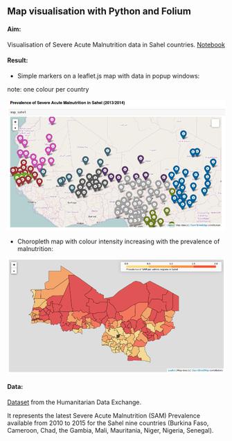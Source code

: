 ## Map visualisation with Python and Folium


#### Aim:

Visualisation of Severe Acute Malnutrition data in Sahel countries. [Notebook](http://nbviewer.jupyter.org/github/Eleonore9/DataViz/blob/master/python_folium_sahel/Sahel_data_folium.ipynb)


#### Result:

* Simple markers on a leaflet.js map with data in popup windows:

note: one colour per country

![sam-simplemap-sahel](img/sam_sahel.png)


* Choropleth map with colour intensity increasing with the prevalence of malnutrition:

![sam-simplemap-sahel](img/choro_sam_sahel.png)


#### Data:

[Dataset](https://data.hdx.rwlabs.org/dataset/prevalence-of-severe-acute-malnutrition-of-sahel) from
the Humanitarian Data Exchange.

It represents the latest Severe Acute Malnutrition (SAM) Prevalence available from 2010 to 2015 for the Sahel nine countries (Burkina Faso, Cameroon, Chad, the Gambia, Mali, Mauritania, Niger, Nigeria, Senegal).
